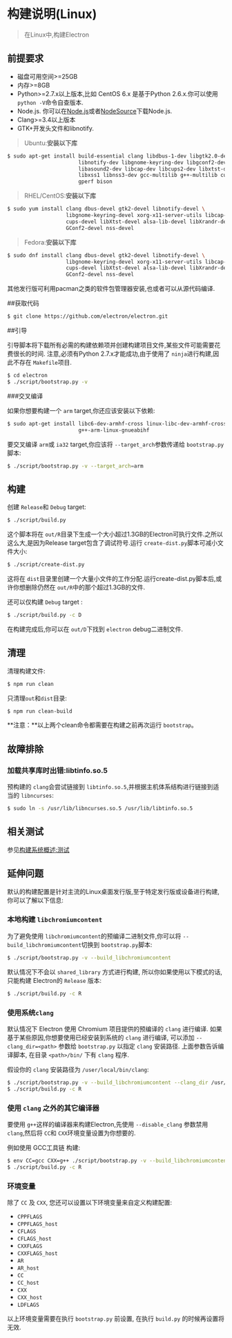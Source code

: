 # 构建说明(Linux)

> 在Linux中,构建Electron

## 前提要求

* 磁盘可用空间>=25GB
* 内存>=8GB
* Python>=2.7.x以上版本,比如 CentOS 6.x 是基于Python 2.6.x.你可以使用 `python -V`命令自查版本.
* Node.js. 你可以在[Node.js](http://nodejs.org)或者[NodeSource](https://nodesource.com/blog/nodejs-v012-iojs-and-the-nodesource-linux-repositories)下载Node.js.
* Clang>=3.4以上版本
* GTK+开发头文件和libnotify.

> Ubuntu:**安装以下库**

```bash
$ sudo apt-get install build-essential clang libdbus-1-dev libgtk2.0-dev \
                       libnotify-dev libgnome-keyring-dev libgconf2-dev \
                       libasound2-dev libcap-dev libcups2-dev libxtst-dev \
                       libxss1 libnss3-dev gcc-multilib g++-multilib curl \
                       gperf bison
```

> RHEL/CentOS:**安装以下库**

```bash
$ sudo yum install clang dbus-devel gtk2-devel libnotify-devel \
                   libgnome-keyring-devel xorg-x11-server-utils libcap-devel \
                   cups-devel libXtst-devel alsa-lib-devel libXrandr-devel \
                   GConf2-devel nss-devel
```

> Fedora:**安装以下库**

```bash
$ sudo dnf install clang dbus-devel gtk2-devel libnotify-devel \
                   libgnome-keyring-devel xorg-x11-server-utils libcap-devel \
                   cups-devel libXtst-devel alsa-lib-devel libXrandr-devel \
                   GConf2-devel nss-devel
```

其他发行版可利用pacman之类的软件包管理器安装,也或者可以从源代码编译.

##获取代码

```bash
$ git clone https://github.com/electron/electron.git
```

##引导

引导脚本将下载所有必需的构建依赖项并创建构建项目文件,某些文件可能需要花费很长的时间.
注意,必须有Python 2.7.x才能成功,由于使用了 `ninja`进行构建,因此不存在 `Makefile`项目.

```bash
$ cd electron
$ ./script/bootstrap.py -v
```

###交叉编译

如果你想要构建一个 `arm` target,你还应该安装以下依赖:
```bash
$ sudo apt-get install libc6-dev-armhf-cross linux-libc-dev-armhf-cross \
                       g++-arm-linux-gnueabihf
```

要交叉编译 `arm`或 `ia32` target,你应该将 `--target_arch`参数传递给 `bootstrap.py`脚本:
```bash
$ ./script/bootstrap.py -v --target_arch=arm
```

## 构建

创建 `Release`和 `Debug` target:
```bash
$ ./script/build.py
```

这个脚本将在 `out/R`目录下生成一个大小超过1.3GB的Electron可执行文件.之所以这么大,是因为Release target包含了调试符号.运行 `create-dist.py`脚本可减小文件大小:

```bash
$ ./script/create-dist.py
```

这将在 `dist`目录里创建一个大量小文件的工作分配.运行create-dist.py脚本后,或许你想删除仍然在 `out/R`中的那个超过1.3GB的文件.

还可以仅构建 `Debug` target :
```bash
$ ./script/build.py -c D
```

在构建完成后,你可以在 `out/D`下找到 `electron` debug二进制文件.

## 清理

清理构建文件:
```bash
$ npm run clean
```

只清理`out`和`dist`目录:

```bash
$ npm run clean-build
```

**注意：**以上两个clean命令都需要在构建之前再次运行 `bootstrap`。

## 故障排除

### 加载共享库时出错:libtinfo.so.5

预构建的 `clang`会尝试链接到 `libtinfo.so.5`,并根据主机体系结构进行链接到适当的 `libncurses`:
```bash
$ sudo ln -s /usr/lib/libncurses.so.5 /usr/lib/libtinfo.so.5
```

## 相关测试

参见[构建系统概述:测试](build-system-overview.md#tests)                  

## 延伸问题

默认的构建配置是针对主流的Linux桌面发行版,至于特定发行版或设备进行构建,你可以了解以下信息:

### 本地构建 `libchromiumcontent`

为了避免使用 `libchromiumcontent`的预编译二进制文件,你可以将 `--build_libchromiumcontent`切换到 `bootstrap.py`脚本:
```bash
$ ./script/bootstrap.py -v --build_libchromiumcontent
```

默认情况下不会以 `shared_library` 方式进行构建, 所以你如果使用以下模式的话, 只能构建 Electron的 `Release` 版本:
```bash
$ ./script/build.py -c R
```

### 使用系统`clang`

默认情况下 Electron 使用 Chromium 项目提供的预编译的 `clang` 进行编译. 如果基于某些原因,你想要使用已经安装到系统的 `clang` 进行编译, 可以添加 `--clang_dir=<path>` 参数给 `bootstrap.py` 以指定 `clang` 安装路径. 上面参数告诉编译脚本, 在目录 `<path>/bin/` 下有 `clang` 程序.

假设你的 `clang` 安装路径为 `/user/local/bin/clang`:
```bash
$ ./script/bootstrap.py -v --build_libchromiumcontent --clang_dir /usr/local
$ ./script/build.py -c R
```

### 使用 `clang` 之外的其它编译器

要使用 `g++`这样的编译器来构建Electron,先使用 `--disable_clang` 参数禁用 `clang`,然后将 `CC`和 `CXX`环境变量设置为你想要的.

例如使用 GCC工具链 构建:
```bash
$ env CC=gcc CXX=g++ ./script/bootstrap.py -v --build_libchromiumcontent --disable_clang
$ ./script/build.py -c R
```

### 环境变量

除了 `CC` 及 `CXX`, 您还可以设置以下环境变量来自定义构建配置:

* `CPPFLAGS`
* `CPPFLAGS_host`
* `CFLAGS`
* `CFLAGS_host`
* `CXXFLAGS`
* `CXXFLAGS_host`
* `AR`
* `AR_host`
* `CC`
* `CC_host`
* `CXX`
* `CXX_host`
* `LDFLAGS`

以上环境变量需要在执行 `bootstrap.py` 前设置, 在执行 `build.py` 的时候再设置将无效.